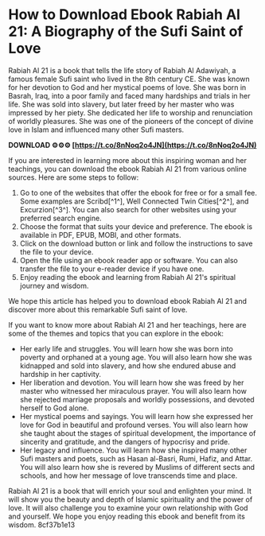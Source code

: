 
 
# How to Download Ebook Rabiah Al 21: A Biography of the Sufi Saint of Love
 
Rabiah Al 21 is a book that tells the life story of Rabiah Al Adawiyah, a famous female Sufi saint who lived in the 8th century CE. She was known for her devotion to God and her mystical poems of love. She was born in Basrah, Iraq, into a poor family and faced many hardships and trials in her life. She was sold into slavery, but later freed by her master who was impressed by her piety. She dedicated her life to worship and renunciation of worldly pleasures. She was one of the pioneers of the concept of divine love in Islam and influenced many other Sufi masters.
 
**DOWNLOAD ⚙⚙⚙ [https://t.co/8nNoq2o4JN](https://t.co/8nNoq2o4JN)**


 
If you are interested in learning more about this inspiring woman and her teachings, you can download the ebook Rabiah Al 21 from various online sources. Here are some steps to follow:
 
1. Go to one of the websites that offer the ebook for free or for a small fee. Some examples are Scribd[^1^], Well Connected Twin Cities[^2^], and Excurzion[^3^]. You can also search for other websites using your preferred search engine.
2. Choose the format that suits your device and preference. The ebook is available in PDF, EPUB, MOBI, and other formats.
3. Click on the download button or link and follow the instructions to save the file to your device.
4. Open the file using an ebook reader app or software. You can also transfer the file to your e-reader device if you have one.
5. Enjoy reading the ebook and learning from Rabiah Al 21's spiritual journey and wisdom.

We hope this article has helped you to download ebook Rabiah Al 21 and discover more about this remarkable Sufi saint of love.
  
If you want to know more about Rabiah Al 21 and her teachings, here are some of the themes and topics that you can explore in the ebook:

- Her early life and struggles. You will learn how she was born into poverty and orphaned at a young age. You will also learn how she was kidnapped and sold into slavery, and how she endured abuse and hardship in her captivity.
- Her liberation and devotion. You will learn how she was freed by her master who witnessed her miraculous prayer. You will also learn how she rejected marriage proposals and worldly possessions, and devoted herself to God alone.
- Her mystical poems and sayings. You will learn how she expressed her love for God in beautiful and profound verses. You will also learn how she taught about the stages of spiritual development, the importance of sincerity and gratitude, and the dangers of hypocrisy and pride.
- Her legacy and influence. You will learn how she inspired many other Sufi masters and poets, such as Hasan al-Basri, Rumi, Hafiz, and Attar. You will also learn how she is revered by Muslims of different sects and schools, and how her message of love transcends time and place.

Rabiah Al 21 is a book that will enrich your soul and enlighten your mind. It will show you the beauty and depth of Islamic spirituality and the power of love. It will also challenge you to examine your own relationship with God and yourself. We hope you enjoy reading this ebook and benefit from its wisdom.
 8cf37b1e13
 
